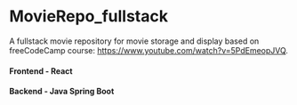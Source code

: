 # MovieRepo_fullstack
A fullstack movie repository for movie storage and display based on freeCodeCamp course:  https://www.youtube.com/watch?v=5PdEmeopJVQ.

#### Frontend - React
#### Backend - Java Spring Boot
